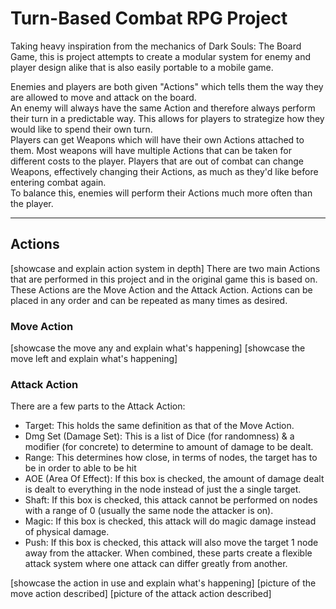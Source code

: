 # Turn-Based Combat RPG Project
Taking heavy inspiration from the mechanics of Dark Souls: The Board Game, this is project attempts to create a modular system for enemy and player design alike that is also easily portable to a mobile game. 

Enemies and players are both given "Actions" which tells them the way they are allowed to move and attack on the board.  
An enemy will always have the same Action and therefore always perform their turn in a predictable way. This allows for players to strategize how they would like to spend their own turn.  
Players can get Weapons which will have their own Actions attached to them. Most weapons will have multiple Actions that can be taken for different costs to the player. Players that are out of combat can change Weapons, effectively changing their Actions, as much as they'd like before entering combat again.  
To balance this, enemies will perform their Actions much more often than the player.

---
## Actions
[showcase and explain action system in depth]
There are two main Actions that are performed in this project and in the original game this is based on. These Actions are the Move Action and the Attack Action.
Actions can be placed in any order and can be repeated as many times as desired.

### Move Action
[showcase the move any and explain what's happening]
[showcase the move left and explain what's happening]

### Attack Action
There are a few parts to the Attack Action:
- Target: This holds the same definition as that of the Move Action.
- Dmg Set (Damage Set): This is a list of Dice (for randomness) & a modifier (for concrete) to determine to amount of damage to be dealt.
- Range: This determines how close, in terms of nodes, the target has to be in order to able to be hit
- AOE (Area Of Effect): If this box is checked, the amount of damage dealt is dealt to everything in the node instead of just the a single target.
- Shaft: If this box is checked, this attack cannot be performed on nodes with a range of 0 (usually the same node the attacker is on).
- Magic: If this box is checked, this attack will do magic damage instead of physical damage.
- Push: If this box is checked, this attack will also move the target 1 node away from the attacker.
When combined, these parts create a flexible attack system where one attack can differ greatly from another.

[showcase the action in use and explain what's happening]
[picture of the move action described]
[picture of the attack action described]
